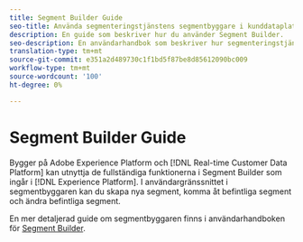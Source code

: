 ```yaml
---
title: Segment Builder Guide
seo-title: Använda segmenteringstjänstens segmentbyggare i kunddataplattformen i realtid
description: En guide som beskriver hur du använder Segment Builder.
seo-description: En användarhandbok som beskriver hur segmenteringstjänstens segmentbyggare används på kunddataplattformen i realtid.
translation-type: tm+mt
source-git-commit: e351a2d489730c1f1bd5f87be8d85612090bc009
workflow-type: tm+mt
source-wordcount: '100'
ht-degree: 0%

---
```



# Segment Builder Guide

Bygger på Adobe Experience Platform och [!DNL Real-time Customer Data Platform] kan utnyttja de fullständiga funktionerna i Segment Builder som ingår i [!DNL Experience Platform]. I användargränssnittet i segmentbyggaren kan du skapa nya segment, komma åt befintliga segment och ändra befintliga segment.

En mer detaljerad guide om segmentbyggaren finns i användarhandboken för [Segment Builder](../../segmentation/ui/segment-builder.md).
